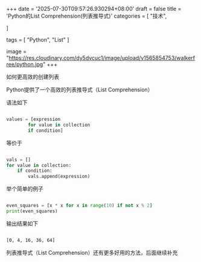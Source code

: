 +++
date = '2025-07-30T09:57:26.930294+08:00'
draft = false
title = 'Python的List Comprehension(列表推导式)'
categories = [
    "技术",

]

tags = [
    "Python",
    "List"
]

image = "https://res.cloudinary.com/dy5dvcuc1/image/upload/v1565854753/walkerfree/python.jpg"
+++

如何更高效的创建列表

Python提供了一个高效的列表推导式（List Comprehension）

语法如下

```python

values = [expression
        for value in collection
        if condition]
```

等价于

```python

vals = []
for value in collection:
	if condition:
		vals.append(expression)
```

举个简单的例子

```python

even_squares = [x * x for x in range(10) if not x % 2]
print(even_squares)
```

输出结果如下

```bash

[0, 4, 16, 36, 64]
```

列表推导式（List Comprehension）还有更多好用的方法，后面继续补充

